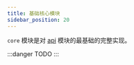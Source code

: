 ```yaml
---
title: 基础核心模块
sidebar_position: 20
---
```


`core` 模块是对 [api](api.md) 模块的最基础的完整实现。


:::danger
TODO
:::

